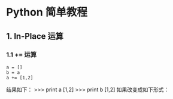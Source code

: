 # Python 简单教程

## 1. In-Place 运算

### 1.1 += 运算
    a = []
    b = a
    a += [1,2]

结果如下：
    >>> print a
    [1,2]
    >>> print b
    [1,2]
如果改变成如下形式：


